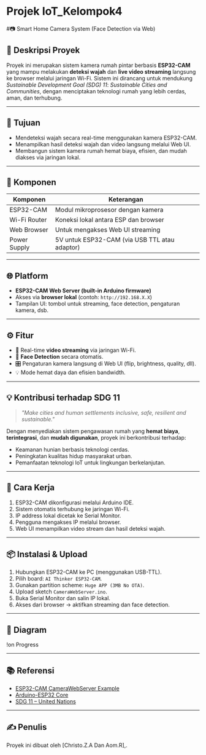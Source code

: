 

# Projek IoT_Kelompok4
#📷 Smart Home Camera System (Face Detection via Web)

## 🧠 Deskripsi Proyek

Proyek ini merupakan sistem kamera rumah pintar berbasis **ESP32-CAM** yang mampu melakukan **deteksi wajah** dan **live video streaming** langsung ke browser melalui jaringan Wi-Fi. Sistem ini dirancang untuk mendukung *Sustainable Development Goal (SDG) 11*: *Sustainable Cities and Communities*, dengan menciptakan teknologi rumah yang lebih cerdas, aman, dan terhubung.

---

## 🎯 Tujuan

- Mendeteksi wajah secara real-time menggunakan kamera ESP32-CAM.
- Menampilkan hasil deteksi wajah dan video langsung melalui Web UI.
- Membangun sistem kamera rumah hemat biaya, efisien, dan mudah diakses via jaringan lokal.

---

## 🔧 Komponen

| Komponen      | Keterangan                        |
|---------------|-----------------------------------|
| ESP32-CAM     | Modul mikroprosesor dengan kamera |
| Wi-Fi Router  | Koneksi lokal antara ESP dan browser |
| Web Browser   | Untuk mengakses Web UI streaming  |
| Power Supply  | 5V untuk ESP32-CAM (via USB TTL atau adaptor) |

---

## 🌐 Platform

- **ESP32-CAM Web Server (built-in Arduino firmware)**
- Akses via **browser lokal** (contoh: `http://192.168.X.X`)
- Tampilan UI: tombol untuk streaming, face detection, pengaturan kamera, dsb.

---

## ⚙️ Fitur

- 🔁 Real-time **video streaming** via jaringan Wi-Fi.
- 👤 **Face Detection** secara otomatis.
- 🎛️ Pengaturan kamera langsung di Web UI (flip, brightness, quality, dll).
- 💡 Mode hemat daya dan efisien bandwidth.

---

## 💡 Kontribusi terhadap SDG 11

> *"Make cities and human settlements inclusive, safe, resilient and sustainable."*

Dengan menyediakan sistem pengawasan rumah yang **hemat biaya**, **terintegrasi**, dan **mudah digunakan**, proyek ini berkontribusi terhadap:
- Keamanan hunian berbasis teknologi cerdas.
- Peningkatan kualitas hidup masyarakat urban.
- Pemanfaatan teknologi IoT untuk lingkungan berkelanjutan.

---

## 🚀 Cara Kerja

1. ESP32-CAM dikonfigurasi melalui Arduino IDE.
2. Sistem otomatis terhubung ke jaringan Wi-Fi.
3. IP address lokal dicetak ke Serial Monitor.
4. Pengguna mengakses IP melalui browser.
5. Web UI menampilkan video stream dan hasil deteksi wajah.

---

## 📦 Instalasi & Upload

1. Hubungkan ESP32-CAM ke PC (menggunakan USB-TTL).
2. Pilih board: `AI Thinker ESP32-CAM`.
3. Gunakan partition scheme: `Huge APP (3MB No OTA)`.
4. Upload sketch `CameraWebServer.ino`.
5. Buka Serial Monitor dan salin IP lokal.
6. Akses dari browser → aktifkan streaming dan face detection.

---

## 📸 Diagram

!on Progress

---

## 📚 Referensi

- [ESP32-CAM CameraWebServer Example](https://github.com/espressif/esp32-camera/tree/master/examples/CameraWebServer)
- [Arduino-ESP32 Core](https://github.com/espressif/arduino-esp32)
- [SDG 11 – United Nations](https://sdgs.un.org/goals/goal11)

---

## ✍️ Penulis

Proyek ini dibuat oleh [Christo.Z.A Dan Aom.R],.

